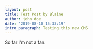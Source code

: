 ```yaml
---
layout: post
title: Test Post by Blaine
author: john_doe
date: '2019-08-10 15:33:19'
intro_paragraph: Testing this new CMS
---
```

So far I'm not a fan.
